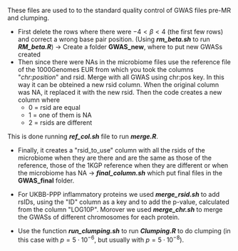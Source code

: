 These files are used to to the standard quality control of GWAS files pre-MR and clumping.
- First delete the rows where there were $-4<\beta<4$ (the first few rows) and correct a wrong base pair position. (Using ***rm_beta.sh*** to run ***RM_beta.R***) $\to$ Create a folder **GWAS_new**, where to put new GWASs created
- Then since there were NAs in the microbiome files use the reference file of the 1000Genomes EUR from which you took the columns "*chr:position*" and rsid. Merge with all GWAS using chr:pos key. In this way it can be obteined a new rsid column. When the original column was NA, it replaced it with the new rsid. Then the code creates a new column where 
    - 0 = rsid are equal
    - 1 = one of them is NA
    - 2 = rsids are different

This is done running ***ref_col.sh*** file to run ***merge.R***.
    
- Finally, it creates a "rsid_to_use" column with all the rsids of the microbiome when they are there and are the same as those of the reference, those of the 1KGP reference when they are different or when the microbiome has NA → ***final_column.sh*** which put final files in the **GWAS_final** folder.

- For UKBB-PPP inflammatory proteins we used ***merge_rsid.sh*** to add rsIDs, using the "ID" column as a key and to add the p-value, calculated from the column "LOG10P". Morover we used ***merge_chr.sh*** to merge the GWASs of different chromosomes for each protein.

- Use the function ***run_clumping.sh*** to run ***Clumping.R*** to do clumping (in this case with $p=5\cdot 10^{-6}$, but usually with $p=5\cdot 10^{-8}$).
